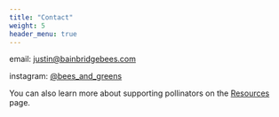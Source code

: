 ```yaml
---
title: "Contact"
weight: 5
header_menu: true
---
```


email: [justin@bainbridgebees.com](mailto:justin@bainbridgebees.com)

instagram: [@bees_and_greens](https://www.instagram.com/bees_and_greens/)

You can also learn more about supporting pollinators on the [Resources](resources) page.
